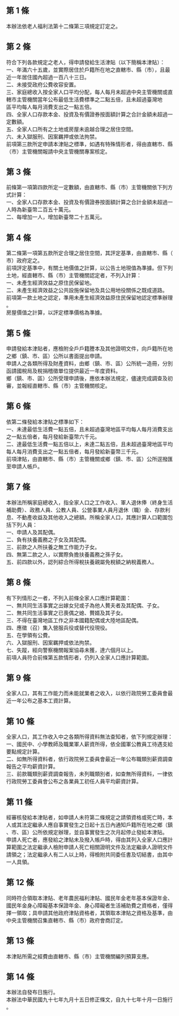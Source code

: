 第 1 條
-------
本辦法依老人福利法第十二條第三項規定訂定之。

第 2 條
-------
符合下列各款規定之老人，得申請發給生活津貼（以下簡稱本津貼）：  
一、年滿六十五歲，並實際居住於戶籍所在地之直轄市、縣（市），且最  
    近一年居住國內超過一百八十三日。  
二、未接受政府公費收容安置。  
三、家庭總收入按全家人口平均分配，每人每月未超過中央主管機關或直  
    轄市主管機關當年公布最低生活費標準之二點五倍，且未超過臺灣地  
    區平均每人每月消費支出之一點五倍。  
四、全家人口存款本金、投資及有價證券按面額計算之合計金額未超過一  
    定數額。  
五、全家人口所有之土地或房屋未逾越合理之居住空間。  
六、未入獄服刑、因案羈押或依法拘禁。  
前項第三款所定申請本津貼之標準，如遇有特殊情形者，得由直轄市、縣  
（市）主管機關報請中央主管機關專案核定。

第 3 條
-------
前條第一項第四款所定一定數額，由直轄市、縣（市）主管機關依下列方  
式計算：  
一、全家人口存款本金、投資及有價證券按面額計算之合計金額未超過一  
    人時為新臺幣二百五十萬元。  
二、每增加一人，增加新臺幣二十五萬元。

第 4 條
-------
第二條第一項第五款所定合理之居住空間，其評定基準，由直轄市、縣（  
市）政府定之。  
前項評定基準中，有關土地價值之計算，以公告土地現值為準據。但下列  
土地，經直轄市、縣（市）主管機關認定者，不列入計算：  
一、未產生經濟效益之原住民保留地。  
二、未產生經濟效益之公共設施保留地及具公用地役關係之既成道路。  
前項第一款土地之認定，準用未產生經濟效益原住民保留地認定標準辦理  
。  
房屋價值之計算，以評定標準價格為準據。

第 5 條
-------
申請發給本津貼者，應檢附全戶戶籍謄本及其他證明文件，向戶籍所在地  
之鄉（鎮、市、區）公所以書面提出申請。  
申請人之各類所得及財產資料，由鄉（鎮、市、區）公所統一造冊，分別  
函請國稅局及稅捐稽徵單位提供最近一年度資料。  
鄉（鎮、市、區）公所受理申請後，應依本辦法規定，儘速完成調查及初  
審，並報經直轄市、縣（市）主管機關核定。

第 6 條
-------
依第二條發給本津貼之標準如下：  
一、未達最低生活費一點五倍，且未超過臺灣地區平均每人每月消費支出  
    之一點五倍者，每月發給新臺幣六千元。  
二、達最低生活費一點五倍以上，未達二點五倍，且未超過臺灣地區平均  
    每人每月消費支出之一點五倍者，每月發給新臺幣三千元。  
前項津貼，由直轄市、縣（市）主管機關或鄉（鎮、市、區）公所逕撥匯  
至申請人帳戶。

第 7 條
-------
本辦法所稱家庭總收入，指全家人口之工作收入、軍人退休俸（終身生活  
補助費）、政務人員、公教人員、公營事業人員月退休（職）金、存款利  
息、不動產收益及其他收入之總額。所稱全家人口，其應計算人口範圍包  
括下列人員：  
一、申請人及其配偶。  
二、負有扶養義務之子女及其配偶。  
三、前款之人所扶養之無工作能力子女。  
四、無第二款之人，以實際負擔扶養義務之孫子女。  
五、前四款以外，認列綜合所得稅扶養親屬免稅額之納稅義務人。

第 8 條
-------
有下列情形之一者，不列入前條全家人口應計算範圍：  
一、無共同生活事實之出嫁女兒或子為他人贅夫者及其配偶、子女。  
二、無共同生活事實之已喪偶之媳、贅婿及其子女。  
三、不得在臺灣地區工作之非本國籍配偶或大陸地區配偶。  
四、應徵（召）集入營服兵役或替代役現役。  
五、在學領有公費。  
六、入獄服刑、因案羈押或依法拘禁。  
七、失蹤，經向警察機關報案協尋未獲，達六個月以上。  
前項人員符合前條第五款情形者，仍列入全家人口應計算範圍。

第 9 條
-------
全家人口，其有工作能力而未能就業者之收入，以依行政院勞工委員會最  
近一年公布之基本工資計算。

第 10 條
--------
全家人口，其工作收入中之各類所得資料無法查知者，依下列規定辦理：  
一、國民中、小學教師及職業軍人薪資所得，依全國軍公教員工待遇支給  
    要點規定計算。  
二、如無所得資料者，依行政院勞工委員會最近一年公布職類別薪資調查  
    報告之平均薪資計算。  
三、前款職類別薪資調查報告，未列職類別者，如查無所得資料，一律依  
    行政院勞工委員會公布之各業員工初任人員平均薪資計算。

第 11 條
--------
經審核發給本津貼者，如申請人未符第二條規定之請領資格或死亡時，本  
人或其法定繼承人應自事實發生之日起十五日內通知戶籍所在地之鄉（鎮  
、市、區）公所依規定辦理，並自事實發生之次月起停止發給本津貼。  
申請人死亡者，應發給之津貼未及撥入帳戶時，得由其列入全家人口應計  
算範圍之法定繼承人檢附申請人死亡相關證明文件及法定繼承人證明文件  
請領之；法定繼承人有二人以上時，得檢附共同委任書及切結書，由其中  
一人具領。

第 12 條
--------
同時符合領取本津貼、老年農民福利津貼、國民年金老年基本保證年金、  
國民年金身心障礙基本保證年金、身心障礙者生活補助費之資格者，僅得  
擇一領取；具申請其他政府津貼資格者，其領取本津貼之資格及基準，由  
中央主管機關召集直轄市、縣（市）政府會商訂定。

第 13 條
--------
本津貼所需之經費由直轄市、縣（市）主管機關編列預算支應。

第 14 條
--------
本辦法自發布日施行。  
本辦法中華民國九十七年九月十五日修正條文，自九十七年十月一日施行  
。

